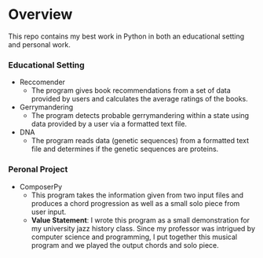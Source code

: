 # **Overview**
This repo contains my best work in Python in both an educational setting and personal work.
### **Educational Setting**
- Reccomender
  - The program gives book recommendations from a set of data provided by users and calculates the average ratings of the books.
- Gerrymandering
  - The program detects probable gerrymandering within a state using data provided by a user via a formatted text file.
- DNA
  - The program reads data (genetic sequences) from a formatted text file and determines if the genetic sequences are proteins.

### **Peronal Project**
- ComposerPy
  - This program takes the information given from two input files and produces a chord progression as well as a small solo piece from user input.
  - **Value Statement**: I wrote this program as a small demonstration for my university jazz history class.  Since my professor was intrigued by computer science and programming, I put together this musical program and we played the output chords and solo piece.  

